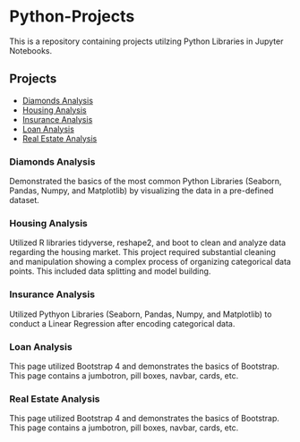 # Python-Projects

This is a repository containing projects utilzing Python Libraries in Jupyter Notebooks.

## Projects
* [Diamonds Analysis](https://github.com/jordanggeyer/PyPortfolio/tree/main/Diamonds%20Analysis)
* [Housing Analysis](https://github.com/jordanggeyer/PyPortfolio/tree/main/Housing%20Analysis)
* [Insurance Analysis](https://github.com/jordanggeyer/PyPortfolio/tree/main/Insurance%20Analysis)
* [Loan Analysis](https://github.com/jordanggeyer/PyPortfolio/tree/main/Loan%20Analysis)
* [Real Estate Analysis](https://github.com/jordanggeyer/PyPortfolio/tree/main/Real%20Estate%20Analysis)

### Diamonds Analysis
Demonstrated the basics of the most common Python Libraries (Seaborn, Pandas, Numpy, and Matplotlib) by visualizing the data in a pre-defined dataset.

### Housing Analysis
Utilized R libraries tidyverse, reshape2, and boot to clean and analyze data regarding the housing market. This project required substantial cleaning and manipulation showing a complex process of organizing categorical data points. This included data splitting and model building.

### Insurance Analysis
Utilized Pythyon Libraries (Seaborn, Pandas, Numpy, and Matplotlib) to conduct a Linear Regression after encoding categorical data.

### Loan Analysis
This page utilized Bootstrap 4 and demonstrates the basics of Bootstrap. This page contains a jumbotron, pill boxes, navbar, cards, etc.

### Real Estate Analysis
This page utilized Bootstrap 4 and demonstrates the basics of Bootstrap. This page contains a jumbotron, pill boxes, navbar, cards, etc.


